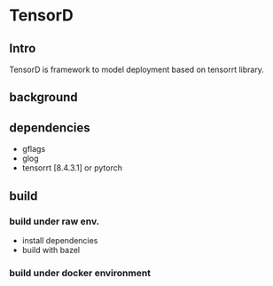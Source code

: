 # TensorD

## Intro

TensorD is framework to model deployment based on tensorrt library.

## background

## dependencies

* gflags
* glog
* tensorrt [8.4.3.1] or pytorch

## build
### build under raw env.
 * install dependencies
 * build with bazel 

### build under docker environment